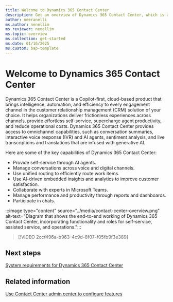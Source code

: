 ```yaml
---
title: Welcome to Dynamics 365 Contact Center
description: Get an overview of Dynamics 365 Contact Center, which is a Copilot-first, cloud-based contact center.
author: neeranelli
ms.author: nenellim
ms.reviewer: nenellim
ms.topic: overview
ms.collection: get-started
ms.date: 01/16/2025
ms.custom: bap-template
---
```


# Welcome to Dynamics 365 Contact Center

Dynamics 365 Contact Center is a Copilot-first, cloud-based product that brings intelligence, automation, and efficiency to every engagement channel in the customer relationship management (CRM) solution of your choice. It helps organizations deliver frictionless experiences across channels, provide effortless self-service, supercharge agent productivity, and reduce operational costs. Dynamics 365 Contact Center provides access to omnichannel capabilities, such as conversation summaries, interactive voice response (IVR) and AI agents, sentiment analysis, and live transcriptions and translations that are infused with generative AI.

Here are some of the key capabilities of Dynamics 365 Contact Center:

- Provide self-service through AI agents.
- Manage conversations across voice and digital channels.
- Use unified routing to efficiently route work items.
- Use AI-driven embedded insights and analytics to improve customer satisfaction.
- Collaborate with experts in Microsoft Teams.
- Manage performance and productivity through reports and dashboards.
- Participate in chats.

:::image type="content" source="../media/contact-center-overview.png" alt-text="Diagram that shows the end-to-end working of Dynamics 365 Contact Center, incorporating functionality and roles for self-service, assisted service, and operations.":::

> [!VIDEO 2ccf496a-b963-4c9d-8f07-f05fb9f3e389]

## Next steps

[System requirements for Dynamics 365 Contact Center](system-requirements-contact-center.md)

## Related information

[Use Contact Center admin center to configure features](../administer/cc-admin-center.md)
